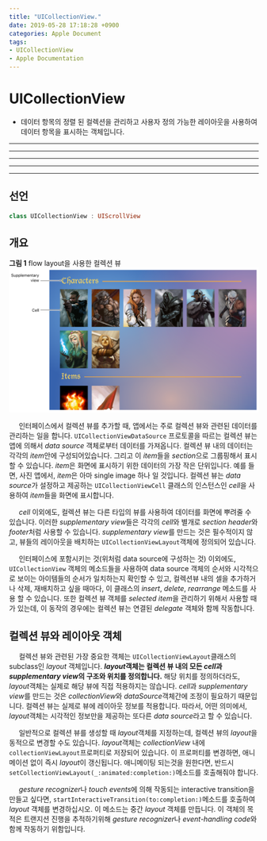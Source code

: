 ```yaml
---
title: "UICollectionView."
date: 2019-05-28 17:18:28 +0900
categories: Apple Document
tags:
- UICollectionView
- Apple Documentation
---
```


# UICollectionView
- 데이터 항목의 정렬 된 컬렉션을 관리하고 사용자 정의 가능한 레이아웃을 사용하여 데이터 항목을 표시하는 객체입니다.

***
*****
* * *
- - -
-----------------------------------

## 선언
```swift
class UICollectionView : UIScrollView
```

## 개요
**그림 1** flow layout을 사용한 컬렉션 뷰
![figure_1](/assets/images/post/2019-05-28-figure1.png)

&nbsp;&nbsp;&nbsp;&nbsp;
인터페이스에서 컬렉션 뷰를 추가할 때, 앱에서는 주로 컬렉션 뷰와 관련된 데이터를 관리하는 일을 합니다. `UICollectionViewDataSource` 프로토콜을 따르는 컬렉션 뷰는 앱에 의해서 *data source* 객체로부터 데이터를 가져옵니다. 컬렉션 뷰 내의 데이터는 각각의 *item*안에 구성되어있습니다. 그리고 이 *item*들을 *section*으로 그룹핑해서 표시할 수 있습니다. *item*은 화면에 표시하기 위한 데이터의 가장 작은 단위입니다. 예를 들면, 사진 앱에서, *item*은 아마 single image 하나 일 것입니다. 컬렉션 뷰는 *data source*가 설정하고 제공하는 `UICollectionViewCell` 클래스의 인스턴스인 *cell*을 사용하여 *item*들을 화면에 표시합니다.

&nbsp;&nbsp;&nbsp;&nbsp;
*cell* 이외에도, 컬렉션 뷰는 다른 타입의 뷰를 사용하여 데이터를 화면에 뿌려줄 수 있습니다. 이러한 *supplementary view*들은 각각의 *cell*와 별개로 *section header*와 *footer*처럼 사용할 수 있습니다. *supplementary view*를 만드는 것은 필수적이지 않고, 뷰들의 레이아웃을 배치하는 `UICollectionViewLayout`객체에 정의되어 있습니다.

&nbsp;&nbsp;&nbsp;&nbsp;
인터페이스에 포함시키는 것(위처럼 data source에 구성하는 것) 이외에도, `UICollectionView` 객체의 메소드들을 사용하여 data source 객체의 순서와 시각적으로 보이는 아이템들의 순서가 일치하는지 확인할 수 있고, 컬렉션뷰 내의 셀을 추가하거나 삭제, 재배치하고 싶을 때마다, 이 클래스의 *insert*, *delete*, *rearrange* 메소드를 사용 할 수 있습니다. 또한 컬렉션 뷰 객체를 *selected item*을 관리하기 위해서 사용할 때가 있는데, 이 동작의 경우에는 컬렉션 뷰는 연결된 *delegate* 객체와 함께 작동합니다.
<br>

## 컬렉션 뷰와 레이아웃 객체

&nbsp;&nbsp;&nbsp;&nbsp;
컬렉션 뷰와 관련된 가장 중요한 객체는 `UICollectionViewLayout`클래스의 subclass인 *layout* 객체입니다. __*layout*객체는 컬렉션 뷰 내의 모든 *cell*과 *supplementary view*의 구조와 위치를 정의합니다.__ 해당 위치를 정의하더라도, *layout*객체는 실제로 해당 뷰에 직접 적용하지는 않습니다. *cell*과 *supplementary view*를 만드는 것은 *collectionView*와 *dataSource*객체간에 조정이 필요하기 때문입니다. 컬렉션 뷰는 실제로 뷰에 레이아웃 정보를 적용합니다. 따라서, 어떤 의미에서, *layout*객체는 시각적인 정보만을 제공하는 또다른 *data source*라고 할 수 있습니다.

&nbsp;&nbsp;&nbsp;&nbsp;
일반적으로 컬렉션 뷰를 생성할 때 *layout*객체를 지정하는데, 컬렉션 뷰의 *layout*을 동적으로 변경할 수도 있습니다. *layout*객체는 *collectionView* 내에 `collectionViewLayout`프로퍼티로 저장되어 있습니다. 이 프로퍼티를 변경하면, 애니메이션 없이 즉시 *layout*이 갱신됩니다. 애니메이팅 되는것을 원한다면, 반드시 `setCollectionViewLayout(_:animated:completion:)`메소드를 호출해줘야 합니다.

&nbsp;&nbsp;&nbsp;&nbsp;
*gesture recognizer*나 *touch events*에 의해 작동되는 interactive transition을 만들고 싶다면, `startInteractiveTransition(to:completion:)`메소드를 호출하여 *layout* 객체를 변경하십시오. 이 메소드는 중간 *layout* 객체를 만듭니다. 이 객체의 목적은 트랜지션 진행을 추적하기위해 *gesture recognizer*나 *event-handling code*와 함께 작동하기 위함입니다.
